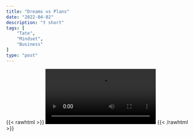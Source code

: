 ```yaml
---
title: "Dreams vs Plans"
date: "2022-04-02"
description: "t short"
tags: [
    "Tate",
    "Mindset",
    "Business"
]
type: "post"
---
```

{{< rawhtml >}}
    <video width="auto" height="auto" controls>
        <source src="https://clips.dev00ps.com/Tate/Andrew%20Tate%20on%20How%20to%20be%20a%20Millionaire.mp4" type="video/mp4"> 
    </video>
{{< /rawhtml >}}